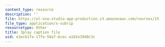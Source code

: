 ```yaml
---
content_type: resource
description: ''
file: https://ol-ocw-studio-app-production.s3.amazonaws.com/courses/15-071-the-analytics-edge-spring-2017/e3ecb1fa17fe50a7bceca181e39d0c3c_O7AoQhYEdLA.vtt
file_type: application/x-subrip
resourcetype: Other
title: 3play caption file
uid: e3ecb1fa-17fe-50a7-bcec-a181e39d0c3c
---
```

